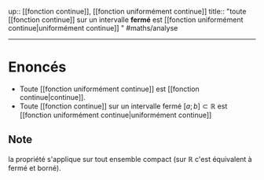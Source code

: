 up:: [[fonction continue]], [[fonction uniformément continue]]
title:: "toute [[fonction continue]] sur un intervalle **fermé** est [[fonction uniformément continue|uniformément continue]] "
#maths/analyse 

---

# Enoncés
 - Toute [[fonction uniformément continue]] est [[fonction continue|continue]].
 - Toute [[fonction continue]] sur un intervalle fermé $[a; b] \subset \mathbb{R}$ est [[fonction uniformément continue|uniformément continue]]

## Note 
la propriété s'applique sur tout ensemble compact (sur $\mathbb{R}$ c'est équivalent à fermé et borné).
